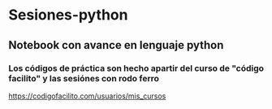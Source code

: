 # Sesiones-python
## Notebook con avance en lenguaje python
### Los códigos de práctica son hecho apartir del curso de "código facilito" y las sesiónes con rodo ferro
https://codigofacilito.com/usuarios/mis_cursos
